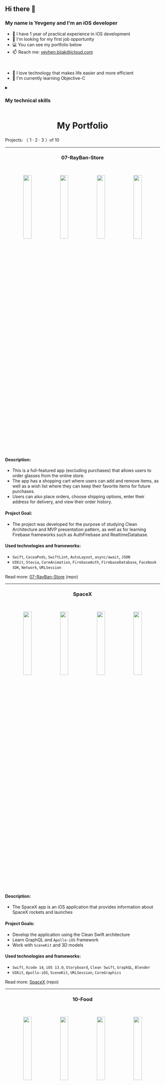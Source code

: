 ## Hi there 👋 

### My name is Yevgeny and I'm an iOS developer

* 📱  I have 1 year of practical experience in iOS development  
* 👀  I'm looking for my first job opportunity  
* 💻  You can see my portfolio below
* 📫  Reach me: yevhen.biiak@icloud.com
<br>

* 🚀  I love technology that makes life easier and more efficient
* 🧠  I'm currently learning Objective-C

<details><summary><h3>My technical skills</h3></summary>
  
  #### Languages, paradigms and patterns
  
  - Swift
  - OOP
  - S.O.L.I.D
  - Design Patterns

  #### Architecture patterns
  
  - MVC (Model-View-Controller)
  - MVP (Model-View-Presenter)
  - MVVM (Model-View-ViewModel)
  - VIP (View-Interactor-Presenter, Clean Swift)
  - VIPER (View-Interactor-Presenter-Entity-Router)
  
  #### Tools and Technologies
  
  - Xcode, Instruments, Simulator, OpenSim
  - Sketch
  - Git (GitHub)
  - Regular Expressions
  - UML (class diagram)
  
  #### UI Technologies and Frameworks
  
  - Storyboard, XIB
  - Interface Builder, 
  - Auto Layout, Adaptive Layout
  - `NSLayoutConstraint`
  - `Stevia`
  - `UIKit`
  - `SwiftUI`
  - Core Animation
  
  #### Concurrency:

  - Grand Central Dispatch (GCD)
  - Operation Queue
  - async/await
  
  #### Networking:

  - `Network`
  - `Alamofire`
  - `URLSession`
  - `Apollo-iOS`
  - REST API
  - GraphQL
  - Codable
  - JSON

  #### Data Storage:

  - UserDefaults
  - FileManager
  - Core Data
  - `Firebase`
  - `Realm`
  
  #### Media Frameworks:

  - `AVFoundation`
  - `MediaPlayer`

  #### Testing:

  - `XCTest`
  - UI Testing
  - Unit Testing
  
  #### Dependency Management:

  - CocoaPods
  - Swift Package Manager
  
  #### Other SDKs:

  - Facebook SDK

</details>


<div align="center">
  <h1>My Portfolio</h1>
</div>
Projects: 〈 1 · 2 · 3 〉of 10

*************************************************************************************************************************************

<div align="center">
  <h3>07-RayBan-Store</h3>
</div>
<br>

<p align="center" width="100%">
    <img width=23% src="https://user-images.githubusercontent.com/80542175/226192639-a10dba70-ec3e-47e4-90a0-86b4c1b6f367.PNG">
    <img width=23% src="https://user-images.githubusercontent.com/80542175/226192728-6ce98b9f-433a-44e5-bd4f-b8f71ed03dc5.PNG">
    <img width=23% src="https://user-images.githubusercontent.com/80542175/226193737-ec85fe0f-56ca-4a82-acb1-05ebfa353ced.PNG">
    <img width=23% src="https://user-images.githubusercontent.com/80542175/226194586-e73f63bb-5b75-41ed-9cb5-ae38bd4a8518.PNG">
</p>

#### Description:  
* This is a full-featured app (excluding purchases) that allows users to order glasses from the online store.  
* The app has a shopping cart where users can add and remove items, as well as a wish list where they can keep their favorite items for future purchases.  
* Users can also place orders, choose shipping options, enter their address for delivery, and view their order history.  

#### Project Goal:  
* The project was developed for the purpose of studying Clean Architecture and MVP presentation pattern, as well as for learning Firebase frameworks such as AuthFirebase and RealtimeDatabase.

#### Used technologies and frameworks:  
* `Swift`, `CocoaPods`, `SwiftLint`, `AutoLayout`, `async/await`, `JSON`
* `UIKit`, `Stevia`, `CoreAnimation`, `FirebaseAuth`, `FirebaseDatabase`, `Facebook SDK`, `Network`, `URLSession`

Read more: <a href="https://github.com/YevhenBiiak/07-RayBan-Store">07-RayBan-Store</a> (repo)

*************************************************************************************************************************************

<div align="center">
  <h3>SpaceX</h3>
</div>
<br>

<p align="center" width="100%">
  <img width=23% src="https://user-images.githubusercontent.com/80542175/233062280-f558bdd1-b501-4ed0-846a-5463d8abf593.PNG">
  <img width=23% src="https://user-images.githubusercontent.com/80542175/233062287-68a15146-22d2-415e-9871-5f09c4e26521.PNG">
  <img width=23% src="https://user-images.githubusercontent.com/80542175/233062294-5d7fc0fb-f78f-4446-af50-e6b6fb9f0c8f.PNG">
  <img width=23% src="https://user-images.githubusercontent.com/80542175/233062295-f4e50631-fd67-42df-aeec-3a85ca9fa0f8.PNG">
</p>

#### Description:  
* The SpaceX app is an iOS application that provides information about SpaceX rockets and launches 

#### Project Goals:  
- Develop the application using the Clean Swift architecture
- Learn GraphQL and `Apollo-iOS` framework
- Work with `SceneKit` and 3D models

#### Used technologies and frameworks:  

- `Swift`, `Xcode 14`, `iOS 13.0`, `Storyboard`, `Clean Swift`, `GraphQL`, `Blender`
- `UIKit`, `Apollo-iOS`, `SceneKit`, `URLSession`, `CoreGraphics`

Read more: <a href="https://github.com/YevhenBiiak/SpaceX">SpaceX</a> (repo)

*************************************************************************************************************************************

<div align="center">
  <h3>10-Food</h3>
</div>
<br>

<p align=center>
  <img width=23% src="https://user-images.githubusercontent.com/80542175/227005493-c468fc9e-1482-42cd-9370-ae862eae6fab.png">
  <img width=23% src="https://user-images.githubusercontent.com/80542175/227005500-30d61954-5165-4e42-891d-403249135953.png">
  <img width=23% src="https://user-images.githubusercontent.com/80542175/227005503-04e3d00e-66eb-44bd-b2d8-0a27c3965d92.png">
  <img width=23% src="https://user-images.githubusercontent.com/80542175/227005505-02279d9d-fd72-4581-abe3-ba84eb9f656f.png">
</p>

#### Description:  
* The project is a food ordering app that allows users to sign up, sign in, browse menus, add items to their cart from various categories, and place orders. 
* All images and `JSON` data are stored in the Resources folder in this repository and retrieved using `URLSession`. 

#### Used technologies and frameworks:  

* `Swift`, `Xcode`, `Storyboard`, `MVVM`, `JSON`, `Codable`, 
* `Foundation`, `UIKit`, `URLSession`, `Keychain`, `NotificationCenter`

Read more: <a href="https://github.com/YevhenBiiak/10-Food">10-Food</a> (repo)

*************************************************************************************************************************************

<details><summary><h3>Show more projects: 〈 4 · 5 · 6 〉of 10</h3></summary>
  
*************************************************************************************************************************************

<div align="center">
  <h3>Planner App</h3>
</div>
<br>

<p align=center>
  <img width=30% src="https://user-images.githubusercontent.com/80542175/226983975-4ad550f6-07be-4102-ab5c-eb70fc2333d2.png">
  <img width=30% src="https://user-images.githubusercontent.com/80542175/226988482-e94ce5b9-0de3-47c3-8b90-b7bcfa779d48.png">
  <img width=30% src="https://user-images.githubusercontent.com/80542175/226988495-9539111d-2674-47b8-858f-205bf115a7d4.png">
</p>

#### Description:  
* This project is an iOS application designed to help users manage their daily tasks.
* With the app, users can easily view and organize their tasks based on the day they created them. The app also provides a feature that allows users to add new tasks as needed.
* In addition, the app includes a variety of features designed to enhance the user experience. For example, there is a month picker that allows users to easily navigate to a specific month. Similarly, the day picker allows users to select a specific day and view all the tasks created on that day. Moreover, the app provides an indicator that shows the number of tasks created on a particular day, allowing users to quickly identify their busiest days. 

#### Used technologies and frameworks:  
* `Swift`, `Xcode`, `JSON`
* `SwiftUI`, `Combine`, `Foundation`

Read more: <a href="https://github.com/YevhenBiiak/SwiftUI">Planner App</a> (repo)
  
*************************************************************************************************************************************
  
<div align="center">
  <h3>Design-Patterns</h3>
</div>
<br>

<p align=center>
  <img width=23% src="https://user-images.githubusercontent.com/80542175/226975513-4f5921ac-b9f5-498f-8e17-5bb26d6ec715.png"/>
  <img width=23% src="https://user-images.githubusercontent.com/80542175/226975523-181c9653-c35c-48e0-ae4a-ff8f2e57543f.png"/>
  <img width=23% src="https://user-images.githubusercontent.com/80542175/226975526-05fd9c9a-c0bc-434b-89ee-4bac70bec185.png"/>
  <img width=23% src="https://user-images.githubusercontent.com/80542175/226975529-7299904d-42cf-4253-8dbd-30a032b1c88f.png"/>
</p>

#### Description:
* A simple application with a list of patterns grouped by categories.
* All the images, as well as the design of the application, were created in Sketch.
* Each pattern has a brief description, popularity, and complexity indicators for Swift developers, and a code example.
* The code samples are downloaded from this Git repository and have a specific situation implementation for the ios developer.
  
#### Project Goal:  
* Learn design patterns, understand and apply them on a concrete example

#### Used technologies and frameworks:  
* `Sketch`, `Swift`, `Xcode`, `Storyboard`, `Playground`, `JSON`, `Regex`
* `UIKit`

Read more: <a href="https://github.com/YevhenBiiak/Design-Patterns">Design-Patterns</a> (repo)
  
*************************************************************************************************************************************

<div align="center">
  <h3>Architecture-Patterns</h3>
</div>
<br>

<p align=center>
  <img width=30% src="https://user-images.githubusercontent.com/80542175/226586604-ea4a236a-3419-45d7-b8a2-cdc409fa6769.png"/>
  <img width=30% src="https://user-images.githubusercontent.com/80542175/226586601-f94aeb46-82a0-4f09-b429-c7203d13478b.png"/>
</p>

#### Description
* This project is a simple app that consists of a login and main screens. 
* The login scene allows users to input a username and password, and if the combination is valid, the user is presented with the main scene. 
* The main scene simply displays the username and a logout button.

#### Project Goal: 
* The main goal of this project was to learn the difference in data passing and routing between screens using three different architectural patterns (`MVC`, `MVP`, `MVVM`) through a simple app example with two screens.

#### Testing
* The app has been thoroughly tested using `XCTest`. The testing includes unit tests and UI tests. 
* Unit tests are written for Presenters of `MVP` and ViewModels of `MVVM` using the Test Double unit testing concept. For example, a test case was written to verify that the router method representing the main screen is called after the "Login" button is pressed.
* UI tests were also written to test the app's user interface and overall behavior. For example, a test case was written to ensure that after entering valid login credentials and tapping the "Login" button, the app transitions to the main screen.

#### Used technologies and frameworks:  
* `Swift`, `XCode`, `MVC`, `MVP`, `MVVM`
* `UIKit`, `XCTest`

Read more: <a href="https://github.com/YevhenBiiak/Architecture-Patterns">Architecture-Patterns</a> (repo)
  
*************************************************************************************************************************************

<details><summary><h3>Show more projects: 〈 7 · 8 · 9 〉of 10</h3></summary>
  
*************************************************************************************************************************************
  
<div align="center">
  <h3>Core-Animation</h3>
</div>
<br>
<br>

<p align=center>
  <img width=26% src="https://user-images.githubusercontent.com/80542175/227720863-072c07af-0e03-4a3c-88c4-8e7484a64e62.gif">
  <img width=26% src="https://user-images.githubusercontent.com/80542175/227720866-b5aa957b-40e9-4cb3-8a1d-6083eabff496.gif">
  <img width=26% src="https://user-images.githubusercontent.com/80542175/227720867-f7fdf55e-578b-437b-ab36-9be97208c78e.gif">
</p>

#### Learned how to: 
- draw circle and arc using `CAShapeLayer` and `UIBezierPath`
- animate properties of CoreAnimation classes using `CABasicAnimation` and `CASpringAnimation`
- animate `UILabel` text content using `CADisplayLink`
- replicate layers using `CAReplicatorLayer` with move and rotate transforms
- create a `CAEmitterLayer` layer with `CAEmitterCell` and manage its properties

Read more: <a href="https://github.com/YevhenBiiak/Core-Animation">Core-Animation</a> (repo)

*************************************************************************************************************************************
  
<div align="center">
  <h3>06-Audio-Player</h3>
</div>
<br>

<p align=center>
  <img width=30% src="https://user-images.githubusercontent.com/80542175/226969885-b2cb5e59-f79c-4b80-b6c3-5a5e6ff09606.png">
  <img width=30% src="https://user-images.githubusercontent.com/80542175/226969896-4b445a83-0dc8-4ca8-8cb0-c39f74843e43.png">
  <img width=30% src="https://user-images.githubusercontent.com/80542175/226969903-533a6554-abff-49f9-b609-d80abb25a3e8.png">
</p>

#### Description:
* No Storyboard, no UITableView
* This project is an audio player app that allows users to play music from their device's local storage. 
* The app loads songs from the main bundle using the Storage class, which uses the `AVFoundation` framework to extract metadata from the songs, such as title, artist, and artwork. 
* The app supports remote control events, such as play, pause, next, and previous.

#### Used technologies and frameworks:  
* `Swift`, `MVC`, `KVO`, Delegation pattern
* `UIKit`, `AVFoundation`, `MediaPlayer`

Read more: <a href="https://github.com/YevhenBiiak/06-Audio-Player">06-Audio-Player</a> (repo)
  
*************************************************************************************************************************************
  
<div align="center">
  <h3>To-Do-Manager</h3>
</div>
<br>

<p align=center>
  <img width=30% src="https://user-images.githubusercontent.com/80542175/226957608-694e0a82-39e4-4e24-9911-9aa6c6d41c8d.png">
  <img width=30% src="https://user-images.githubusercontent.com/80542175/226957596-0dbbb0ff-bff1-445a-aedf-4cc366183c9e.png">
  <img width=30% src="https://user-images.githubusercontent.com/80542175/226957605-988a2b1c-1811-4931-8935-cef0cd503ce0.png">
</p>

#### Description:
* This project is a task manager app developed for iOS devices. 
* It allows users to create, edit and delete tasks, set their priority and status - their place in the task list will depend on it. 
* In this app are considered different solutions for task storage, such as UserDefaults, Realm, and remote API. 
  
#### Used technologies and frameworks:  
* `Swift`, `Xcode`, `SPM`, `Storyboard`, `XIB`, `MVC`, `Ascyn/await`, `REST API`, `JSON`
* `Alamofire`, `Realm`, `UIKit`, `Foundation`
  
Read more: <a href="https://github.com/YevhenBiiak/To-Do-Manager">To-Do-Manager</a> (repo)
  
*************************************************************************************************************************************

<details><summary><h3>Show more projects: 〈 10 〉of 10</h3></summary>
  
*************************************************************************************************************************************

<div align="center">
  <h3>CoreDataDemo</h3>
</div>
<br>

<p align=center>
  <img width=30% src="https://user-images.githubusercontent.com/80542175/226893565-9f597286-8565-4523-823f-61219e860b9e.png">
  <img width=30% src="https://user-images.githubusercontent.com/80542175/226893556-f4025a31-55cd-4610-804c-78e8bc184512.png">
  <img width=30% src="https://user-images.githubusercontent.com/80542175/226893562-ce5f8f2a-b8bc-4205-947e-e8d7f36c1698.png">
</p>

#### Learned how to:
- create entity:
  - with auto class definition
  - with manual class definition
- create new entity instances
- change entity atributes
- delete entity instances
- fetch context
- save context
- implement simple CoraData manager
- handle context changes usin NSFetchedResultsControllerDelegate
- create relationships between entities  
  
Read more: <a href="https://github.com/YevhenBiiak/CoreDataDemo">CoreDataDemo</a> (repo)

</details>
</details>
</details>
